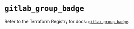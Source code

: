 # `gitlab_group_badge`

Refer to the Terraform Registry for docs: [`gitlab_group_badge`](https://registry.terraform.io/providers/gitlabhq/gitlab/17.3.1/docs/resources/group_badge).
